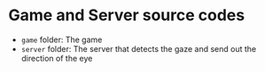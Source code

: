 # Game and Server source codes

- `game` folder: The game  
- `server` folder: The server that detects the gaze and send out the direction of the eye
